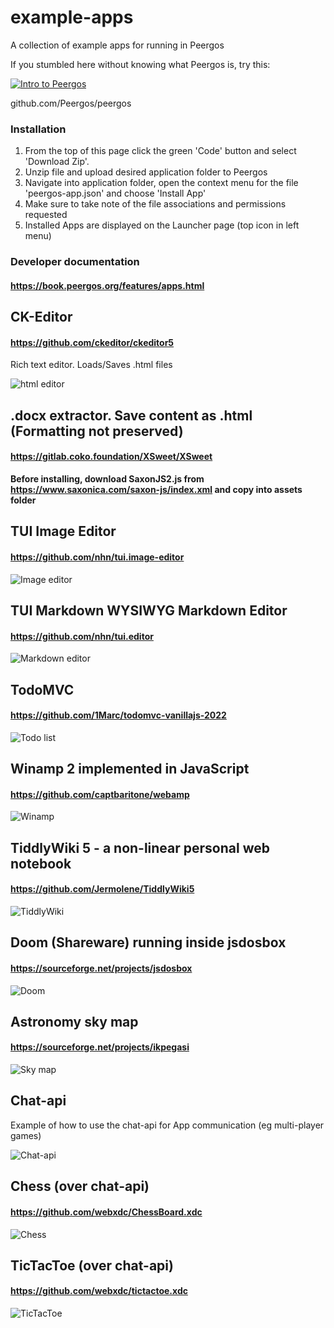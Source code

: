 # example-apps
A collection of example apps for running in Peergos

If you stumbled here without knowing what Peergos is, try this:

[![Intro to Peergos](https://img.youtube.com/vi/REc8QfKxTik/0.jpg)](https://youtu.be/REc8QfKxTik)

github.com/Peergos/peergos


### Installation
1. From the top of this page click the green 'Code' button and select 'Download Zip'.
2. Unzip file and upload desired application folder to Peergos
3. Navigate into application folder, open the context menu for the file 'peergos-app.json' and choose 'Install App'
4. Make sure to take note of the file associations and permissions requested
5. Installed Apps are displayed on the Launcher page (top icon in left menu)


### Developer documentation
#### https://book.peergos.org/features/apps.html

## CK-Editor
#### https://github.com/ckeditor/ckeditor5

Rich text editor. Loads/Saves .html files

![html editor](./screenshots/ck-editor.png)    


## .docx extractor. Save content as .html (Formatting not preserved)
#### https://gitlab.coko.foundation/XSweet/XSweet

**Before installing, download SaxonJS2.js from https://www.saxonica.com/saxon-js/index.xml and copy into assets folder**


## TUI Image Editor
#### https://github.com/nhn/tui.image-editor

![Image editor](./screenshots/image-editor.png)

## TUI Markdown WYSIWYG Markdown Editor
#### https://github.com/nhn/tui.editor

![Markdown editor](./screenshots/markdown.png)

## TodoMVC
#### https://github.com/1Marc/todomvc-vanillajs-2022

![Todo list](./screenshots/todo.png)    

## Winamp 2 implemented in JavaScript
#### https://github.com/captbaritone/webamp

![Winamp](./screenshots/winamp.png)

## TiddlyWiki 5 - a non-linear personal web notebook
#### https://github.com/Jermolene/TiddlyWiki5

![TiddlyWiki](./screenshots/tiddlyWiki.png)

## Doom (Shareware) running inside jsdosbox
#### https://sourceforge.net/projects/jsdosbox

![Doom](./screenshots/doom.png)    

## Astronomy sky map
#### https://sourceforge.net/projects/ikpegasi

![Sky map](./screenshots/skymap.png)    

## Chat-api
Example of how to use the chat-api for App communication (eg multi-player games)

![Chat-api](./screenshots/chat-api.png)  


## Chess (over chat-api)
#### https://github.com/webxdc/ChessBoard.xdc

![Chess](./screenshots/chess.png)  


## TicTacToe (over chat-api)
#### https://github.com/webxdc/tictactoe.xdc

![TicTacToe](./screenshots/tictactoe.png)  




